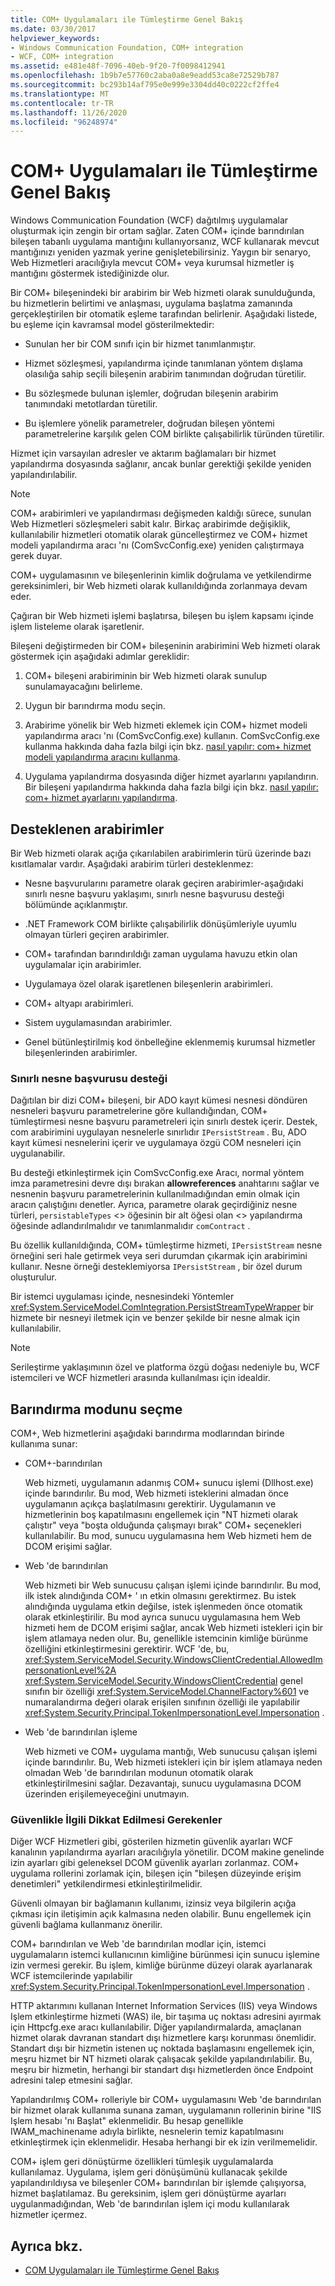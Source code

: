 ```yaml
---
title: COM+ Uygulamaları ile Tümleştirme Genel Bakış
ms.date: 03/30/2017
helpviewer_keywords:
- Windows Communication Foundation, COM+ integration
- WCF, COM+ integration
ms.assetid: e481e48f-7096-40eb-9f20-7f0098412941
ms.openlocfilehash: 1b9b7e57760c2aba0a8e9eadd53ca8e72529b787
ms.sourcegitcommit: bc293b14af795e0e999e3304dd40c0222cf2ffe4
ms.translationtype: MT
ms.contentlocale: tr-TR
ms.lasthandoff: 11/26/2020
ms.locfileid: "96248974"
---
```

# <a name="integrating-with-com-applications-overview"></a>COM+ Uygulamaları ile Tümleştirme Genel Bakış

Windows Communication Foundation (WCF) dağıtılmış uygulamalar oluşturmak için zengin bir ortam sağlar. Zaten COM+ içinde barındırılan bileşen tabanlı uygulama mantığını kullanıyorsanız, WCF kullanarak mevcut mantığınızı yeniden yazmak yerine genişletebilirsiniz. Yaygın bir senaryo, Web Hizmetleri aracılığıyla mevcut COM+ veya kurumsal hizmetler iş mantığını göstermek istediğinizde olur.  
  
 Bir COM+ bileşenindeki bir arabirim bir Web hizmeti olarak sunulduğunda, bu hizmetlerin belirtimi ve anlaşması, uygulama başlatma zamanında gerçekleştirilen bir otomatik eşleme tarafından belirlenir. Aşağıdaki listede, bu eşleme için kavramsal model gösterilmektedir:  
  
- Sunulan her bir COM sınıfı için bir hizmet tanımlanmıştır.  
  
- Hizmet sözleşmesi, yapılandırma içinde tanımlanan yöntem dışlama olasılığa sahip seçili bileşenin arabirim tanımından doğrudan türetilir.  
  
- Bu sözleşmede bulunan işlemler, doğrudan bileşenin arabirim tanımındaki metotlardan türetilir.  
  
- Bu işlemlere yönelik parametreler, doğrudan bileşen yöntemi parametrelerine karşılık gelen COM birlikte çalışabilirlik türünden türetilir.  
  
 Hizmet için varsayılan adresler ve aktarım bağlamaları bir hizmet yapılandırma dosyasında sağlanır, ancak bunlar gerektiği şekilde yeniden yapılandırılabilir.  
  
> [!NOTE]
> COM+ arabirimleri ve yapılandırması değişmeden kaldığı sürece, sunulan Web Hizmetleri sözleşmeleri sabit kalır. Birkaç arabirimde değişiklik, kullanılabilir hizmetleri otomatik olarak güncelleştirmez ve COM+ hizmet modeli yapılandırma aracı 'nı (ComSvcConfig.exe) yeniden çalıştırmaya gerek duyar.  
  
 COM+ uygulamasının ve bileşenlerinin kimlik doğrulama ve yetkilendirme gereksinimleri, bir Web hizmeti olarak kullanıldığında zorlanmaya devam eder.  
  
 Çağıran bir Web hizmeti işlemi başlatırsa, bileşen bu işlem kapsamı içinde işlem listeleme olarak işaretlenir.  
  
 Bileşeni değiştirmeden bir COM+ bileşeninin arabirimini Web hizmeti olarak göstermek için aşağıdaki adımlar gereklidir:  
  
1. COM+ bileşeni arabiriminin bir Web hizmeti olarak sunulup sunulamayacağını belirleme.  
  
2. Uygun bir barındırma modu seçin.  
  
3. Arabirime yönelik bir Web hizmeti eklemek için COM+ hizmet modeli yapılandırma aracı 'nı (ComSvcConfig.exe) kullanın. ComSvcConfig.exe kullanma hakkında daha fazla bilgi için bkz. [nasıl yapılır: com+ hizmet modeli yapılandırma aracını kullanma](how-to-use-the-com-service-model-configuration-tool.md).  
  
4. Uygulama yapılandırma dosyasında diğer hizmet ayarlarını yapılandırın. Bir bileşeni yapılandırma hakkında daha fazla bilgi için bkz. [nasıl yapılır: com+ hizmet ayarlarını yapılandırma](how-to-configure-com-service-settings.md).  
  
## <a name="supported-interfaces"></a>Desteklenen arabirimler  

 Bir Web hizmeti olarak açığa çıkarılabilen arabirimlerin türü üzerinde bazı kısıtlamalar vardır. Aşağıdaki arabirim türleri desteklenmez:  
  
- Nesne başvurularını parametre olarak geçiren arabirimler-aşağıdaki sınırlı nesne başvuru yaklaşımı, sınırlı nesne başvurusu desteği bölümünde açıklanmıştır.  
  
- .NET Framework COM birlikte çalışabilirlik dönüşümleriyle uyumlu olmayan türleri geçiren arabirimler.  
  
- COM+ tarafından barındırıldığı zaman uygulama havuzu etkin olan uygulamalar için arabirimler.  
  
- Uygulamaya özel olarak işaretlenen bileşenlerin arabirimleri.  
  
- COM+ altyapı arabirimleri.  
  
- Sistem uygulamasından arabirimler.  
  
- Genel bütünleştirilmiş kod önbelleğine eklenmemiş kurumsal hizmetler bileşenlerinden arabirimler.  
  
### <a name="limited-object-reference-support"></a>Sınırlı nesne başvurusu desteği  

 Dağıtılan bir dizi COM+ bileşeni, bir ADO kayıt kümesi nesnesi döndüren nesneleri başvuru parametrelerine göre kullandığından, COM+ tümleştirmesi nesne başvuru parametreleri için sınırlı destek içerir. Destek, com arabirimini uygulayan nesnelerle sınırlıdır `IPersistStream` . Bu, ADO kayıt kümesi nesnelerini içerir ve uygulamaya özgü COM nesneleri için uygulanabilir.  
  
 Bu desteği etkinleştirmek için ComSvcConfig.exe Aracı, normal yöntem imza parametresini devre dışı bırakan **allowreferences** anahtarını sağlar ve nesnenin başvuru parametrelerinin kullanılmadığından emin olmak için aracın çalıştığını denetler. Ayrıca, parametre olarak geçirdiğiniz nesne türleri, `persistableTypes` <> öğesinin bir alt öğesi olan <> yapılandırma öğesinde adlandırılmalıdır ve tanımlanmalıdır `comContract` .  
  
 Bu özellik kullanıldığında, COM+ tümleştirme hizmeti, `IPersistStream` nesne örneğini seri hale getirmek veya seri durumdan çıkarmak için arabirimini kullanır. Nesne örneği desteklemiyorsa `IPersistStream` , bir özel durum oluşturulur.  
  
 Bir istemci uygulaması içinde, nesnesindeki Yöntemler <xref:System.ServiceModel.ComIntegration.PersistStreamTypeWrapper> bir hizmete bir nesneyi iletmek için ve benzer şekilde bir nesne almak için kullanılabilir.  
  
> [!NOTE]
> Serileştirme yaklaşımının özel ve platforma özgü doğası nedeniyle bu, WCF istemcileri ve WCF hizmetleri arasında kullanılması için idealdir.  
  
## <a name="selecting-the-hosting-mode"></a>Barındırma modunu seçme  

 COM+, Web hizmetlerini aşağıdaki barındırma modlarından birinde kullanıma sunar:  
  
- COM+-barındırılan  
  
     Web hizmeti, uygulamanın adanmış COM+ sunucu işlemi (Dllhost.exe) içinde barındırılır. Bu mod, Web hizmeti isteklerini almadan önce uygulamanın açıkça başlatılmasını gerektirir. Uygulamanın ve hizmetlerinin boş kapatılmasını engellemek için "NT hizmeti olarak çalıştır" veya "boşta olduğunda çalışmayı bırak" COM+ seçenekleri kullanılabilir. Bu mod, sunucu uygulamasına hem Web hizmeti hem de DCOM erişimi sağlar.  
  
- Web 'de barındırılan  
  
     Web hizmeti bir Web sunucusu çalışan işlemi içinde barındırılır. Bu mod, ilk istek alındığında COM+ ' ın etkin olmasını gerektirmez. Bu istek alındığında uygulama etkin değilse, istek işlenmeden önce otomatik olarak etkinleştirilir. Bu mod ayrıca sunucu uygulamasına hem Web hizmeti hem de DCOM erişimi sağlar, ancak Web hizmeti istekleri için bir işlem atlamaya neden olur. Bu, genellikle istemcinin kimliğe bürünme özelliğini etkinleştirmesini gerektirir. WCF 'de, bu, <xref:System.ServiceModel.Security.WindowsClientCredential.AllowedImpersonationLevel%2A> <xref:System.ServiceModel.Security.WindowsClientCredential> genel sınıfın bir özelliği <xref:System.ServiceModel.ChannelFactory%601> ve numaralandırma değeri olarak erişilen sınıfının özelliği ile yapılabilir <xref:System.Security.Principal.TokenImpersonationLevel.Impersonation> .  
  
- Web 'de barındırılan işleme  
  
     Web hizmeti ve COM+ uygulama mantığı, Web sunucusu çalışan işlemi içinde barındırılır. Bu, Web hizmeti istekleri için bir işlem atlamaya neden olmadan Web 'de barındırılan modunun otomatik olarak etkinleştirilmesini sağlar. Dezavantajı, sunucu uygulamasına DCOM üzerinden erişilemeyeceğini unutmayın.  
  
### <a name="security-considerations"></a>Güvenlikle İlgili Dikkat Edilmesi Gerekenler  

 Diğer WCF Hizmetleri gibi, gösterilen hizmetin güvenlik ayarları WCF kanalının yapılandırma ayarları aracılığıyla yönetilir. DCOM makine genelinde izin ayarları gibi geleneksel DCOM güvenlik ayarları zorlanmaz. COM+ uygulama rollerini zorlamak için, bileşen için "bileşen düzeyinde erişim denetimleri" yetkilendirmesi etkinleştirilmelidir.  
  
 Güvenli olmayan bir bağlamanın kullanımı, izinsiz veya bilgilerin açığa çıkması için iletişimin açık kalmasına neden olabilir. Bunu engellemek için güvenli bağlama kullanmanız önerilir.  
  
 COM+ barındırılan ve Web 'de barındırılan modlar için, istemci uygulamaların istemci kullanıcının kimliğine bürünmesi için sunucu işlemine izin vermesi gerekir. Bu işlem, kimliğe bürünme düzeyi olarak ayarlanarak WCF istemcilerinde yapılabilir <xref:System.Security.Principal.TokenImpersonationLevel.Impersonation> .  
  
 HTTP aktarımını kullanan Internet Information Services (IIS) veya Windows Işlem etkinleştirme hizmeti (WAS) ile, bir taşıma uç noktası adresini ayırmak için Httpcfg.exe aracı kullanılabilir. Diğer yapılandırmalarda, amaçlanan hizmet olarak davranan standart dışı hizmetlere karşı korunması önemlidir. Standart dışı bir hizmetin istenen uç noktada başlamasını engellemek için, meşru hizmet bir NT hizmeti olarak çalışacak şekilde yapılandırılabilir. Bu, meşru bir hizmetin, herhangi bir standart dışı hizmetlerden önce Endpoint adresini talep etmesini sağlar.  
  
 Yapılandırılmış COM+ rolleriyle bir COM+ uygulamasını Web 'de barındırılan bir hizmet olarak kullanıma sunana zaman, uygulamanın rollerinin birine "IIS Işlem hesabı 'nı Başlat" eklenmelidir. Bu hesap genellikle IWAM_machinename adıyla birlikte, nesnelerin temiz kapatılmasını etkinleştirmek için eklenmelidir. Hesaba herhangi bir ek izin verilmemelidir.  
  
 COM+ işlem geri dönüştürme özellikleri tümleşik uygulamalarda kullanılamaz. Uygulama, işlem geri dönüşümünü kullanacak şekilde yapılandırıldıysa ve bileşenler COM+ barındırılan bir işlemde çalışıyorsa, hizmet başlatılamaz. Bu gereksinim, işlem geri dönüştürme ayarları uygulanmadığından, Web 'de barındırılan işlem içi modu kullanılarak hizmetler içermez.  
  
## <a name="see-also"></a>Ayrıca bkz.

- [COM Uygulamaları ile Tümleştirme Genel Bakış](integrating-with-com-applications-overview.md)
